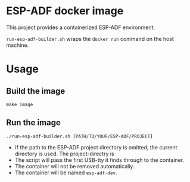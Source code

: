 # ESP-ADF docker image

This project provides a containerized ESP-ADF environment.

`run-esp-adf-builder.sh` wraps the `docker run` command on the host machine.

# Usage

## Build the image

`make image`

## Run the image

`./run-esp-adf-builder.sh [PATH/TO/YOUR/ESP-ADF/PROJECT]`

- If the path to the ESP-ADF project directory is omitted, the current
  directory is used. The project-directry is 
- The script will pass the first USB-tty it finds through to the container.
- The container will not be removed automatically.
- The container will be named `esp-adf-dev`.
